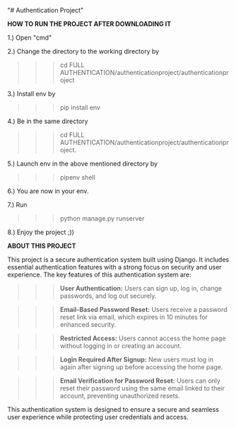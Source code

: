 "# Authentication Project" 

**HOW TO RUN THE PROJECT AFTER DOWNLOADING IT**

1.) Open "cmd"

2.) Change the directory to the working directory by 

>>>cd FULL AUTHENTICATION/authenticationproject/authenticationproject

3.) Install env by 

>>>pip install env

4.) Be in the same directory 

>>>cd FULL AUTHENTICATION/authenticationproject/authenticationproject.

5.) Launch env in the above mentioned directory by 

>>>pipenv shell

6.) You are now in your env.

7.) Run

>>>python manage.py runserver

 8.) Enjoy the project ;))



 **ABOUT THIS PROJECT**

 This project is a secure authentication system built using Django. It includes essential authentication features with a strong focus on security and user experience. The key features of this authentication system are:

>>> **User Authentication:** Users can sign up, log in, change passwords, and log out securely.

>>> **Email-Based Password Reset:** Users receive a password reset link via email, which expires in 10 minutes for enhanced security.

>>> **Restricted Access:** Users cannot access the home page without logging in or creating an account.

>>> **Login Required After Signup:** New users must log in again after signing up before accessing the home page.

>>> **Email Verification for Password Reset:** Users can only reset their password using the same email linked to their account, preventing unauthorized resets.

This authentication system is designed to ensure a secure and seamless user experience while protecting user credentials and access.


